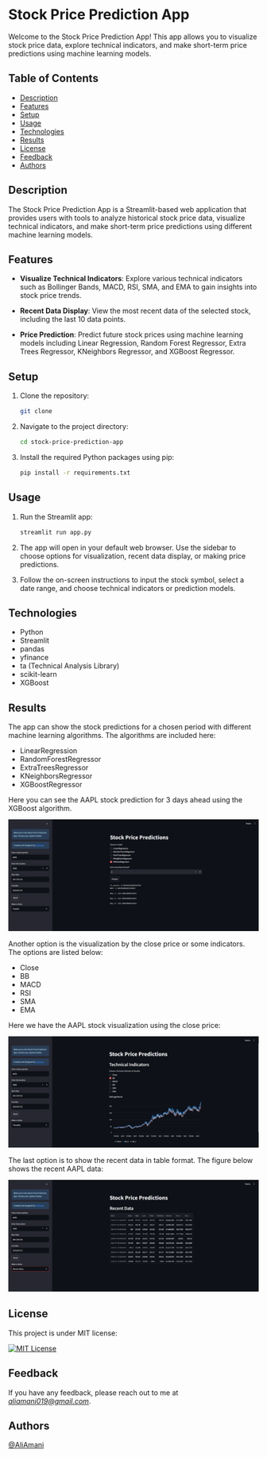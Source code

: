 # Stock Price Prediction App

Welcome to the Stock Price Prediction App! This app allows you to visualize stock price data, explore technical indicators, and make short-term price predictions using machine learning models.

## Table of Contents

- [Description](#description)
- [Features](#features)
- [Setup](#setup)
- [Usage](#usage)
- [Technologies](#technologies)
- [Results](#results)
- [License](#license)
- [Feedback](#feedback)
- [Authors](#authors)

## Description

The Stock Price Prediction App is a Streamlit-based web application that provides users with tools to analyze historical stock price data, visualize technical indicators, and make short-term price predictions using different machine learning models.

## Features

- **Visualize Technical Indicators**: Explore various technical indicators such as Bollinger Bands, MACD, RSI, SMA, and EMA to gain insights into stock price trends.

- **Recent Data Display**: View the most recent data of the selected stock, including the last 10 data points.

- **Price Prediction**: Predict future stock prices using machine learning models including Linear Regression, Random Forest Regressor, Extra Trees Regressor, KNeighbors Regressor, and XGBoost Regressor.

## Setup

1. Clone the repository:

   ```sh
   git clone 
   ```

2. Navigate to the project directory:

   ```sh
   cd stock-price-prediction-app
   ```

3. Install the required Python packages using pip:

   ```sh
   pip install -r requirements.txt
   ```

## Usage

1. Run the Streamlit app:

   ```sh
   streamlit run app.py
   ```

2. The app will open in your default web browser. Use the sidebar to choose options for visualization, recent data display, or making price predictions.

3. Follow the on-screen instructions to input the stock symbol, select a date range, and choose technical indicators or prediction models.

## Technologies

- Python
- Streamlit
- pandas
- yfinance
- ta (Technical Analysis Library)
- scikit-learn
- XGBoost

## Results

The app can show the stock predictions for a chosen period with different machine learning algorithms. The algorithms are included here:

- LinearRegression
- RandomForestRegressor
- ExtraTreesRegressor
- KNeighborsRegressor
- XGBoostRegressor

Here you can see the AAPL stock prediction for 3 days ahead using the XGBoost algorithm.

![output\results_prediction.png](output\results_prediction.png)

Another option is the visualization by the close price or some indicators. The options are listed below:

- Close
- BB
- MACD
- RSI
- SMA
- EMA

Here we have the AAPL stock visualization using the close price:

![output\results_visualization.png](output\results_visualization.png)

The last option is to show the recent data in table format. The figure below shows the recent AAPL data:

![output\results_recent_data.png](output\results_recent_data.png)

## License

This project is under MIT license:

[![MIT License](https://img.shields.io/badge/License-MIT-green.svg)](https://choosealicense.com/licenses/mit/)

## Feedback

If you have any feedback, please reach out to me at *<aliamani019@gmail.com>*.

## Authors

[@AliAmani](https://github.com/MrAliAmani)

